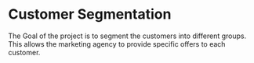 # Customer Segmentation
The Goal of the project is to segment the customers into different groups.
This allows the marketing agency to provide specific offers to each customer.
